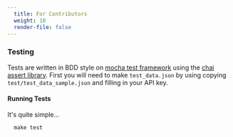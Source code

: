 ```yaml
---
  title: For Contributors
  weight: 10
  render-file: false
---
```


### Testing

Tests are written in BDD style on [mocha test framework](http://visionmedia.github.com/mocha/) using
the [chai assert library](https://github.com/logicalparadox/chai). First you will need to make
`test_data.json` by using copying `test/test_data_sample.json` and filling in your API key.

#### Running Tests

It's quite simple...

      make test